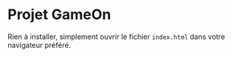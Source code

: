 # Projet GameOn

Rien à installer, simplement ouvrir le fichier `index.html` dans votre navigateur préféré.
